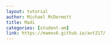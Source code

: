 ```yaml
---
layout: tutorial
author: Michael McDermott
title: Madi
categories: [student-am]
link: https://mamos6.github.io/avt217/
---
```


